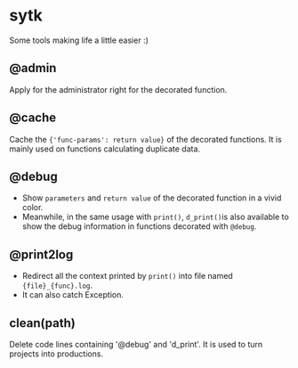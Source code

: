 # sytk
Some tools making life a little easier :)
## @admin
Apply for the administrator right for the decorated function.
## @cache
Cache the `{'func-params': return value}` of the decorated functions. It is mainly used on functions calculating duplicate data.
## @debug
+ Show `parameters` and `return value` of the decorated function in a vivid color.
+ Meanwhile, in the same usage with `print()`, `d_print()`is also available to show the debug information in functions decorated with `@debug`.
## @print2log
+ Redirect all the context printed by `print()` into file named `{file}_{func}.log`.
+ It can also catch Exception.
## clean(path)
Delete code lines containing '@debug' and 'd_print'. It is used to turn projects into productions.
